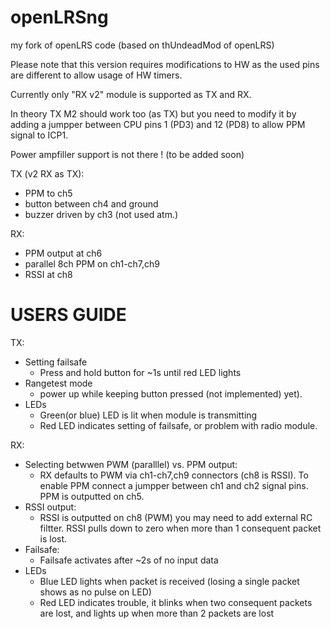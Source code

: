 openLRSng
=========

my fork of openLRS code (based on thUndeadMod of openLRS)

Please note that this version requires modifications to HW as the used pins 
are different to allow usage of HW timers.

Currently only "RX v2" module is supported as TX and RX.

In theory TX M2 should work too (as TX) but you need to modify it by adding 
a jumpper between CPU pins 1 (PD3) and 12 (PD8) to allow PPM signal to ICP1.

Power ampfiller support is not there ! (to be added soon)

TX (v2 RX as TX):
  - PPM to ch5
  - button between ch4 and ground
  - buzzer driven by ch3 (not used atm.)

RX:
  - PPM output at ch6
  - parallel 8ch PPM on ch1-ch7,ch9
  - RSSI at ch8
  

USERS GUIDE
===========

TX:
  - Setting failsafe
    - Press and hold button for ~1s until red LED lights
  - Rangetest mode
    - power up while keeping button pressed (not implemented) yet).
  - LEDs
    - Green(or blue) LED is lit when module is transmitting
    - Red LED indicates setting of failsafe, or problem with radio module.

RX:
  - Selecting betwwen PWM (paralllel) vs. PPM output:
    - RX defaults to PWM via ch1-ch7,ch9 connectors (ch8 is RSSI). To enable PPM connect a jumpper between ch1 and ch2 signal pins. PPM is outputted on ch5.
  - RSSI output:
    - RSSI is outputted on ch8 (PWM) you may need to add external RC filtter. RSSI pulls down to zero when more than 1 consequent packet is lost.
  - Failsafe:
    - Failsafe activates after ~2s of no input data
  - LEDs
    - Blue LED lights when packet is received (losing a single packet shows as no pulse on LED)
    - Red LED indicates trouble, it blinks when two consequent packets are lost, and lights up when more than 2 packets are lost
    
